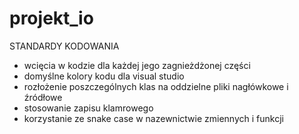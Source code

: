 # projekt_io

STANDARDY KODOWANIA
- wcięcia w kodzie dla każdej jego zagnieżdżonej części
- domyślne kolory kodu dla visual studio
- rozłożenie poszczególnych klas na oddzielne pliki nagłówkowe i źródłowe
- stosowanie zapisu klamrowego
- korzystanie ze snake case w nazewnictwie zmiennych i funkcji

